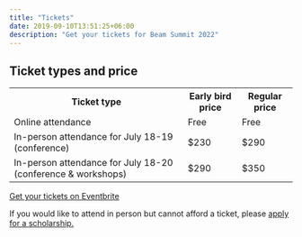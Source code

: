 ```yaml
---
title: "Tickets"
date: 2019-09-10T13:51:25+06:00
description: "Get your tickets for Beam Summit 2022"
---
```


## Ticket types and price

<table class="table prices">
<th>Ticket type</th>
<th>Early bird price</th>
<th>Regular price</th>
</tr>
<tr>
<td>Online attendance</td>
<td>Free</td>
<td>Free</td>
</tr>
<tr>
<td>In-person attendance for July 18-19 (conference)</td>
<td>$230</td>
<td>$290</td>
</tr>
<tr>
<td>In-person attendance for July 18-20 (conference & workshops)</td>
<td>$290</td>
<td>$350</td>
</tr>
</table>

<div class="d-flex justify-content-center">
<a href="https://beamsummit-2022.eventbrite.com" target="_blank" class="btn btn-tickets mt-3">Get your tickets on Eventbrite</a>
</div>

<p class="mt-4">If you would like to attend in person but cannot afford a ticket, please <a href="https://forms.gle/STT1tYp9MefGzN5L9" target="_blank">apply for a scholarship.</p>